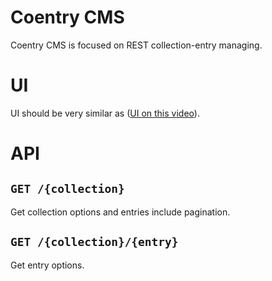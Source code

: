 # Coentry CMS

Coentry CMS is focused on REST collection-entry managing.

# UI

UI should be very similar as ([UI on this video](https://www.youtube.com/watch?v=QixcGyrZA94)).

# API

## `GET /{collection}`

Get collection options and entries include pagination.

## `GET /{collection}/{entry}`

Get entry options.